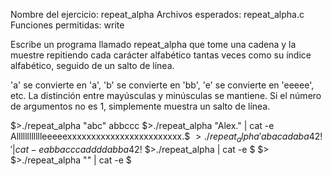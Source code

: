 Nombre del ejercicio: repeat_alpha
Archivos esperados: repeat_alpha.c
Funciones permitidas: write

Escribe un programa llamado repeat_alpha que tome una cadena y la muestre
repitiendo cada carácter alfabético tantas veces como su índice alfabético,
seguido de un salto de línea.

'a' se convierte en 'a', 'b' se convierte en 'bb', 'e' se convierte en 'eeeee', etc.
La distinción entre mayúsculas y minúsculas se mantiene.
Si el número de argumentos no es 1, simplemente muestra un salto de línea.

$>./repeat_alpha "abc"
abbccc
$>./repeat_alpha "Alex." | cat -e
Alllllllllllleeeeexxxxxxxxxxxxxxxxxxxxxxxx.$
$>./repeat_alpha 'abacadaba 42!' | cat -e
abbacccaddddabba 42!$
$>./repeat_alpha | cat -e
$
$>
$>./repeat_alpha "" | cat -e
$
